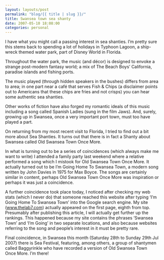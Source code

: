```yaml
---
layout: layouts/post
permalink: "blog/{{ title | slug }}/"
title: Swansea town sea shanty  
date: 2007-05-10 18:08:00  
categories: personal
---
```


I have what you might call a passing interest in sea shanties. I’m pretty sure this stems back to spending a lot of holidays in Typhoon Lagoon, a ship-wreck themed water park, part of Disney World in Florida.

Throughout the water park, the music (and décor) is designed to envoke a strange post-modern fantasy world; a mix of The Beach Boys’ California, paradise islands and fishing ports.

The music played (through hidden speakers in the bushes) differs from area to area; in one part near a café that serves Fish & Chips (a disclaimer points out to Americans that these chips are fries and not crisps) you can hear some authentic sea shanties.

Other works of fiction have also forged my romantic ideals of this music including a song called Spanish Ladies (sung in the film Jaws). And, surely, growing up in Swansea, once a very important port town, must too have played a part.

On returning from my most recent visit to Florida, I tried to find out a bit more about Sea Shanties. It turns out that there is in fact a Shanty about Swansea called Old Swansea Town Once More.

In what is turning out to be a series of coincidences (which always make me want to write) I attended a family party last weekend where a relative performed a song which I mistook for Old Swansea Town Once More. It actually turned out to be I’m Going Home To Swansea Town, a modern song written by John Davies in 1975 for Max Boyce. The songs are certainly similar in content, perhaps Old Swansea Town Once More was inspiration or perhaps it was just a coincidence.

A further coincidence took place today, I noticed after checking my web stats (which I never do) that someone reached this website after typing ‘I’m Going Home To Swansea Town’ into the Google search engine. My site (www.thelab7.com) actually appeared on the first page, eighth from top. Presumably after publishing this article, I will actually get further up the rankings. This happened because my site contains the phrases ‘Swansea Town’ and ‘I’m Going’ in two separate locations, and also because websites referring to the song and people’s interest in it must be pretty rare.

Final coincidence, in Swansea this month (Saturday 28th to Sunday 29th Jul 2007) there is Sea Festival, featuring, among others, a group of shantymen called Baggyrinkle who have recorded a version of Old Swansea Town Once More. I’m there!
